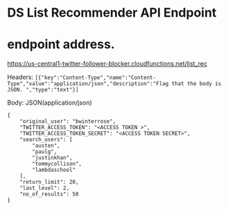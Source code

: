# DS List Recommender API Endpoint

# endpoint address. 
https://us-central1-twitter-follower-blocker.cloudfunctions.net/list_rec

Headers: 
```[{"key":"Content-Type","name":"Content-Type","value":"application/json","description":"Flag that the body is JSON. ","type":"text"}]```

Body: JSON(application/json)
```
{
    "original_user": "bwinterrose",
    "TWITTER_ACCESS_TOKEN": "<ACCESS TOKEN >",
    "TWITTER_ACCESS_TOKEN_SECRET": "<ACCESS TOKEN SECRET>",
    "search_users": [
        "austen",
        "paulg",
        "justinkhan",
        "tommycollison",
        "lambdaschool"
    ],
    "return_limit": 20,
    "last_level": 2,
    "no_of_results": 50
}
```
